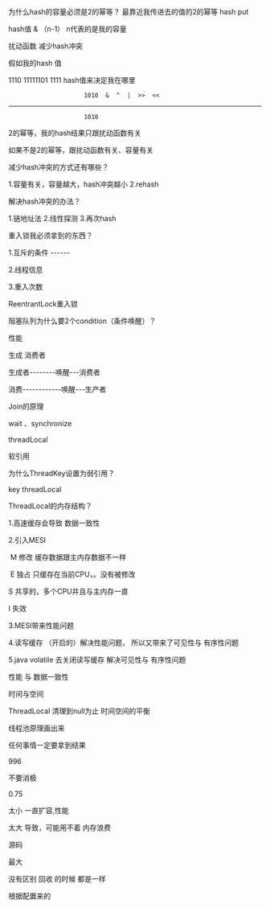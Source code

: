 
为什么hash的容量必须是2的幂等？ 最靠近我传进去的值的2的幂等
hash   put

hash值 & （n-1）  n代表的是我的容量

扰动函数    减少hash冲突


假如我的hash 值

1110 11111101 1111   hash值来决定我在哪里

                         1010  &  ^  |  >>  <<

----------------------------------

                         1010

2的幂等，我的hash结果只跟扰动函数有关

如果不是2的幂等，跟扰动函数有关、容量有关



减少hash冲突的方式还有哪些？

1.容量有关，容量越大，hash冲突越小
2.rehash





解决hash冲突的办法？

1.链地址法
2.线性探测
3.再次hash



重入锁我必须拿到的东西？

1.互斥的条件   ------

2.线程信息

3.重入次数

  ReentrantLock重入锁





阻塞队列为什么要2个condition（条件唤醒）？

性能

生成  消费者

生成者--------唤醒---消费者

消费------------唤醒---生产者





Join的原理

wait 、synchronize



threadLocal

软引用

为什么ThreadKey设置为弱引用？

key  threadLocal



ThreadLocal的内存结构？



1.高速缓存会导致  数据一致性

2.引入MESI

​	M   修改    缓存数据跟主内存数据不一样

​    E  独占  只缓存在当前CPU，。没有被修改

   S  共享的，多个CPU并且与主内存一直

   I   失效

3.MESI带来性能问题

4.读写缓存 （开启的）解决性能问题，  所以又带来了可见性与 有序性问题

5.java  volatile  去关闭读写缓存   解决可见性与 有序性问题



性能  与 数据一致性

时间与空间

ThreadLocal     清理到null为止   时间空间的平衡





线程池原理画出来





任何事情一定要拿到结果



996   



不要消极





0.75

太小  一直扩容,性能

太大   导致，可能用不着  内存浪费







源码

最大 

没有区别  回收 的时候  都是一样



根据配置来的





























